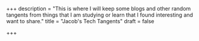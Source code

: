 +++
description = "This is where I will keep some blogs and other random tangents from things that I am studying or learn that I found interesting and want to share."
title = "Jacob's Tech Tangents"
draft = false

+++
